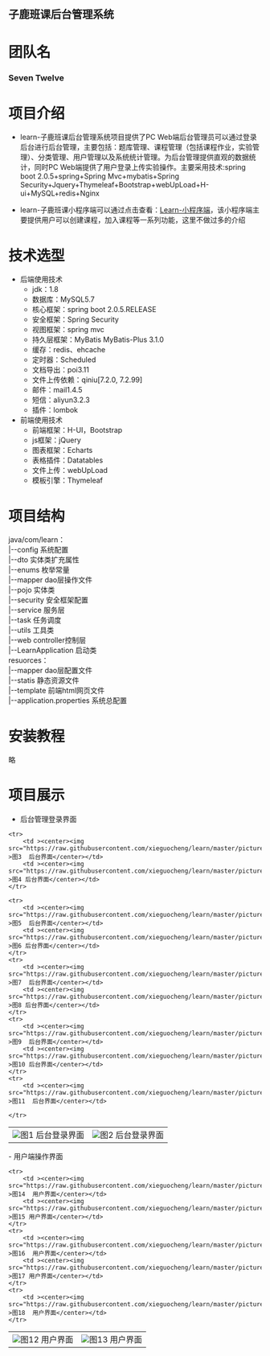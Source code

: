 
## 子鹿班课后台管理系统 ##
# 团队名 #
### Seven Twelve ###
# 项目介绍 #
- learn-子鹿班课后台管理系统项目提供了PC Web端后台管理员可以通过登录后台进行后台管理，主要包括：题库管理、课程管理（包括课程作业，实验管理）、分类管理、用户管理以及系统统计管理。为后台管理提供直观的数据统计，同时PC Web端提供了用户登录上传实验操作。主要采用技术:spring boot 2.0.5+spring+Spring Mvc+mybatis+Spring Security+Jquery+Thymeleaf+Bootstrap+webUpLoad+H-ui+MySQL+redis+Nginx

- learn-子鹿班课小程序端可以通过点击查看：[Learn-小程序端](https://github.com/xieguocheng/learn "learn小程序")，该小程序端主要提供用户可以创建课程，加入课程等一系列功能，这里不做过多的介绍
# 技术选型 #
-  后端使用技术
	-  jdk：1.8
	-  数据库：MySQL5.7
	-  核心框架：spring boot 2.0.5.RELEASE
	-  安全框架：Spring Security
	-  视图框架：spring mvc
	-  持久层框架：MyBatis MyBatis-Plus 3.1.0
	-  缓存：redis、ehcache
	-  定时器：Scheduled
	-  文档导出：poi3.11
	-  文件上传依赖：qiniu[7.2.0, 7.2.99]
	-  邮件：mail1.4.5
	-  短信：aliyun3.2.3
	-  插件：lombok
-  前端使用技术
	-  前端框架：H-UI，Bootstrap
	-  js框架：jQuery
	-  图表框架：Echarts
	-  表格插件：Datatables
	-  文件上传：webUpLoad
	-  模板引擎：Thymeleaf
# 项目结构 #
> 
java/com/learn：
<br/>|--config 系统配置
<br/>|--dto 实体类扩充属性
<br/>|--enums 枚举常量
<br/>|--mapper dao层操作文件
<br/>|--pojo 实体类
<br/>|--security 安全框架配置
<br/>|--service 服务层
<br/>|--task 任务调度
<br/>|--utils 工具类
<br/>|--web controller控制层
<br/>|--LearnApplication 启动类
<br/>resuorces：
<br/>|--mapper dao层配置文件
<br/>|--statis 静态资源文件
<br/>|--template 前端html网页文件
<br/>|--application.properties 系统总配置
# 安装教程 #
略
# 项目展示 #
- 后台管理登录界面
<table>
    <tr>
        <td ><center><img src="https://raw.githubusercontent.com/xieguocheng/learn/master/picture/1.png" >图1  后台登录界面</center></td>
        <td ><center><img src="https://raw.githubusercontent.com/xieguocheng/learn/master/picture/2.png"  >图2 后台登录界面</center></td>
    </tr>

    <tr>
        <td ><center><img src="https://raw.githubusercontent.com/xieguocheng/learn/master/picture/3.png" >图3  后台界面</center></td>
        <td ><center><img src="https://raw.githubusercontent.com/xieguocheng/learn/master/picture/4.png"  >图4 后台界面</center></td>
    </tr>

    <tr>
        <td ><center><img src="https://raw.githubusercontent.com/xieguocheng/learn/master/picture/5.png" >图5  后台界面</center></td>
        <td ><center><img src="https://raw.githubusercontent.com/xieguocheng/learn/master/picture/6.png"  >图6 后台界面</center></td>
    </tr>
	<tr>
        <td ><center><img src="https://raw.githubusercontent.com/xieguocheng/learn/master/picture/7.png" >图7  后台界面</center></td>
        <td ><center><img src="https://raw.githubusercontent.com/xieguocheng/learn/master/picture/8.png"  >图8 后台界面</center></td>
    </tr>
	<tr>
        <td ><center><img src="https://raw.githubusercontent.com/xieguocheng/learn/master/picture/9.png" >图9  后台界面</center></td>
        <td ><center><img src="https://raw.githubusercontent.com/xieguocheng/learn/master/picture/10.png"  >图10 后台界面</center></td>
    </tr>
	<tr>
        <td ><center><img src="https://raw.githubusercontent.com/xieguocheng/learn/master/picture/11.png" >图11  后台界面</center></td>
        
    </tr>
</table>
- 用户端操作界面
<table>
    <tr>
        <td ><center><img src="https://raw.githubusercontent.com/xieguocheng/learn/master/picture/12.png" >图12  用户界面</center></td>
        <td ><center><img src="https://raw.githubusercontent.com/xieguocheng/learn/master/picture/13.png"  >图13 用户界面</center></td>
    </tr>

    <tr>
        <td ><center><img src="https://raw.githubusercontent.com/xieguocheng/learn/master/picture/14.png" >图14  用户界面</center></td>
        <td ><center><img src="https://raw.githubusercontent.com/xieguocheng/learn/master/picture/15.png"  >图15 用户界面</center></td>
    </tr>
	<tr>
        <td ><center><img src="https://raw.githubusercontent.com/xieguocheng/learn/master/picture/16.png" >图16  用户界面</center></td>
        <td ><center><img src="https://raw.githubusercontent.com/xieguocheng/learn/master/picture/17.png"  >图17 用户界面</center></td>
    </tr>
	<tr>
        <td ><center><img src="https://raw.githubusercontent.com/xieguocheng/learn/master/picture/18.png" >图18  用户界面</center></td>
    </tr>
   
</table>




